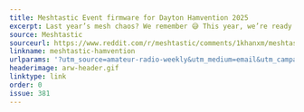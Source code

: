 ```yaml
---
title: Meshtastic Event firmware for Dayton Hamvention 2025
excerpt: Last year’s mesh chaos? We remember 😅 This year, we’re ready for it.
source: Meshtastic
sourceurl: https://www.reddit.com/r/meshtastic/comments/1khanxm/meshtastic_event_firmware_for_dayton_hamvention/
linkname: meshtastic-hamvention
urlparams: '?utm_source=amateur-radio-weekly&utm_medium=email&utm_campaign=newsletter'
headerimage: arw-header.gif
linktype: link
order: 0
issue: 381
---
```


